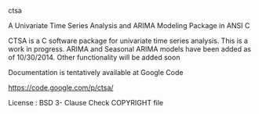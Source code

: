 ctsa

A Univariate Time Series Analysis and ARIMA Modeling Package in ANSI C

CTSA is a C software package for univariate time series analysis. This is a work in progress.
ARIMA and Seasonal ARIMA models have been added as of 10/30/2014. Other functionality will be added soon 

Documentation is tentatively available at Google Code

https://code.google.com/p/ctsa/

License : BSD 3- Clause Check COPYRIGHT file
